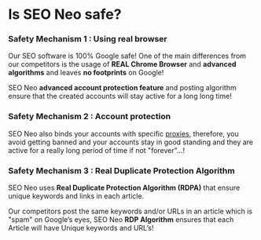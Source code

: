 # Is SEO Neo safe?

### Safety Mechanism 1 : Using real browser

Our SEO software is 100% Google safe! One of the main differences from our competitors is the usage of **REAL Chrome Browser** and **advanced algorithms** and leaves **no footprints** on Google!

SEO Neo **advanced account protection feature** and posting algorithm ensure that the created accounts will stay active for a long long time!

### Safety Mechanism 2 : Account protection

SEO Neo also binds your accounts with specific [proxies](../glossary/proxies.md), therefore, you avoid getting banned and your accounts stay in good standing and they are active for a really long period of time if not "forever"…!

### Safety Mechanism 3 : Real Duplicate Protection Algorithm

SEO Neo uses **Real Duplicate Protection Algorithm (RDPA)** that ensure unique keywords and links in each article.

Our competitors post the same keywords and/or URLs in an article which is "spam" on Google’s eyes, SEO Neo **RDP Algorithm** ensures that each Article will have Unique keywords and URL’s!
